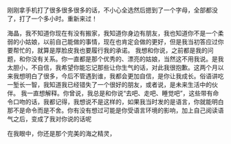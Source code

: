 刚刚拿手机打了很多很多很多的话，不小心全选然后摁到了一个字母，全部都没了，打了一个多小时。重新来过！

海晶，我不知道你现在有没有搬家，我知道你身边有朋友，我也知道你不是一个柔弱的小姑娘，以前自己能做的事情，现在也肯定会做的更好，但是我当初答应过你要帮忙的，就算是厚脸皮我也要履行我的承诺。
我想和你说，之前都是我的问题，和你没有关系。你一直都是那个优秀的、漂亮的姑娘，当然这不用我说。是我太胆小，不自信，我希望你能忘记那些让你生气的话，对此我很抱歉。这两个月以来我想明白了很多，今后不管遇到谁，我都会更加自信，是你让我成长。俗语讲吃一堑长一智，我知道我已经错失了一个很好的朋友，或者说，是未来生活中的伙伴。
我一直想解释。你曾说，我总是和你说“去吧、走吧、睡觉吧”，这些带有命令口吻的话，我都记得，我想说不是这样的，如果我当时发的是语言，你就能明白那不是命令而是不舍。你有没有想过可能是你受语言环境的影响，加上自己阅读语气之后，变成了我对你说的话呢

在我眼中，你还是那个完美的海之精灵，